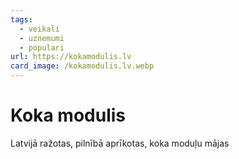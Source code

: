 ```yaml
---
tags:
  - veikali
  - uznemumi
  - populari
url: https://kokamodulis.lv
card_image: /kokamodulis.lv.webp
---
```


# Koka modulis

Latvijā ražotas, pilnībā aprīkotas, koka moduļu mājas

